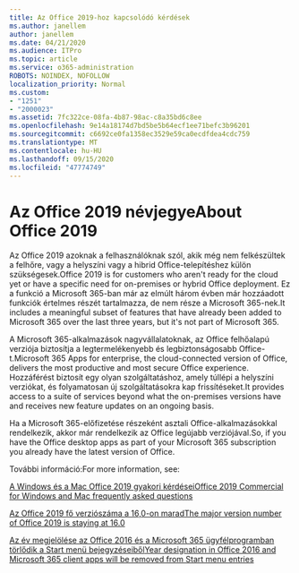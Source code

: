 ```yaml
---
title: Az Office 2019-hoz kapcsolódó kérdések
ms.author: janellem
author: janellem
ms.date: 04/21/2020
ms.audience: ITPro
ms.topic: article
ms.service: o365-administration
ROBOTS: NOINDEX, NOFOLLOW
localization_priority: Normal
ms.custom:
- "1251"
- "2000023"
ms.assetid: 7fc322ce-08fa-4b87-98ac-c8a35bd6c8ee
ms.openlocfilehash: 9e14a18174d7bd5be5b64ecf1ee71befc3b96201
ms.sourcegitcommit: c6692ce0fa1358ec3529e59ca0ecdfdea4cdc759
ms.translationtype: MT
ms.contentlocale: hu-HU
ms.lasthandoff: 09/15/2020
ms.locfileid: "47774749"
---
```

# <a name="about-office-2019"></a><span data-ttu-id="703cd-102">Az Office 2019 névjegye</span><span class="sxs-lookup"><span data-stu-id="703cd-102">About Office 2019</span></span>

<span data-ttu-id="703cd-103">Az Office 2019 azoknak a felhasználóknak szól, akik még nem felkészültek a felhőre, vagy a helyszíni vagy a hibrid Office-telepítéshez külön szükségesek.</span><span class="sxs-lookup"><span data-stu-id="703cd-103">Office 2019 is for customers who aren't ready for the cloud yet or have a specific need for on-premises or hybrid Office deployment.</span></span> <span data-ttu-id="703cd-104">Ez a funkció a Microsoft 365-ban már az elmúlt három évben már hozzáadott funkciók értelmes részét tartalmazza, de nem része a Microsoft 365-nek.</span><span class="sxs-lookup"><span data-stu-id="703cd-104">It includes a meaningful subset of features that have already been added to Microsoft 365 over the last three years, but it's not part of Microsoft 365.</span></span>
  
<span data-ttu-id="703cd-105">A Microsoft 365-alkalmazások nagyvállalatoknak, az Office felhőalapú verziója biztosítja a legtermelékenyebb és legbiztonságosabb Office-t.</span><span class="sxs-lookup"><span data-stu-id="703cd-105">Microsoft 365 Apps for enterprise, the cloud-connected version of Office, delivers the most productive and most secure Office experience.</span></span> <span data-ttu-id="703cd-106">Hozzáférést biztosít egy olyan szolgáltatáshoz, amely túllépi a helyszíni verziókat, és folyamatosan új szolgáltatásokra kap frissítéseket.</span><span class="sxs-lookup"><span data-stu-id="703cd-106">It provides access to a suite of services beyond what the on-premises versions have and receives new feature updates on an ongoing basis.</span></span>
  
<span data-ttu-id="703cd-107">Ha a Microsoft 365-előfizetése részeként asztali Office-alkalmazásokkal rendelkezik, akkor már rendelkezik az Office legújabb verziójával.</span><span class="sxs-lookup"><span data-stu-id="703cd-107">So, if you have the Office desktop apps as part of your Microsoft 365 subscription you already have the latest version of Office.</span></span>
  
<span data-ttu-id="703cd-108">További információ:</span><span class="sxs-lookup"><span data-stu-id="703cd-108">For more information, see:</span></span>
  
[<span data-ttu-id="703cd-109">A Windows és a Mac Office 2019 gyakori kérdései</span><span class="sxs-lookup"><span data-stu-id="703cd-109">Office 2019 Commercial for Windows and Mac frequently asked questions</span></span>](https://support.microsoft.com/help/4133312)
  
[<span data-ttu-id="703cd-110">Az Office 2019 fő verziószáma a 16,0-on marad</span><span class="sxs-lookup"><span data-stu-id="703cd-110">The major version number of Office 2019 is staying at 16.0</span></span>](https://docs.microsoft.com/deployoffice/office2019/overview)
  
[<span data-ttu-id="703cd-111">Az év megjelölése az Office 2016 és a Microsoft 365 ügyfélprogramban törlődik a Start menü bejegyzéseiből</span><span class="sxs-lookup"><span data-stu-id="703cd-111">Year designation in Office 2016 and Microsoft 365 client apps will be removed from Start menu entries</span></span>](https://support.office.com/article/8fe5e052-76d2-49de-af30-2e84ed3da907?wt.mc_id=Alchemy_ClientDIA)
  